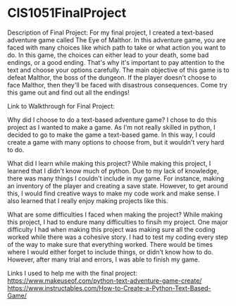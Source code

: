 # CIS1051FinalProject

Description of Final Project:
For my final project, I created a text-based adventure game called The Eye of Malthor. In this adventure game, you are faced with many choices like which path to take or what action you want to do. In this game, the choices can either lead to your death, some bad endings, or a good ending. That's why it's important to pay attention to the text and choose your options carefully. The main objective of this game is to defeat Malthor, the boss of the dungeon. If the player doesn't choose to face Malthor, then they'll be faced with disastrous consequences. Come try this game out and find out all the endings!

Link to Walkthrough for Final Project:

Why did I choose to do a text-based adventure game?
I chose to do this project as I wanted to make a game. As I'm not really skilled in python, I decided to go to make the game a text-based game. In this way, I could create a game with many options to choose from, but it wouldn't very hard to do.

What did I learn while making this project?
While making this project, I learned that I didn't know much of python. Due to my lack of knowledge, there was many things I couldn't include in my game. For instance, making an inventory of the player and creating a save state. However, to get around this, I would find creative ways to make my code work and make sense. I also learned that I really enjoy making projects like this. 

What are some difficulties I faced when making the project?
While making this project, I had to endure many difficulties to finsih my project. One major difficulty I had when making this project was making sure all the coding worked while there was a cohesive story. I had to test my coding every step of the way to make sure that everything worked. There would be times where I would either forget to include things, or didn't know how to do. However, after many trial and errors, I was able to finish my game.

Links I used to help me with the final project:
https://www.makeuseof.com/python-text-adventure-game-create/
https://www.instructables.com/How-to-Create-a-Python-Text-Based-Game/
